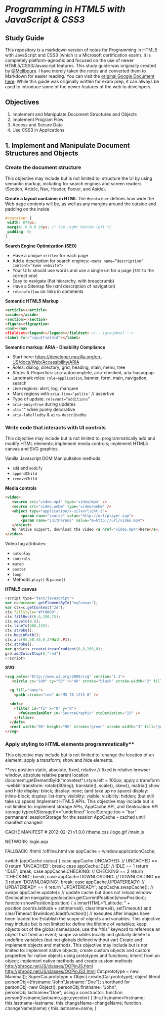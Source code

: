 # *Programming in HTML5 with JavaScript & CSS3*
## Study Guide


This repository is a markdown version of notes for Programming in HTML5 with JavaScript and CSS3 (which is a Microsoft certification exam). It is completely platform-agnostic and focused on the use of newer HTML5/CSS3/Javascript features. This study guide was originally created by <a href="https://github.com/Mellbourn?tab=repositories">@Mellbourn</a>. I have merely taken the notes and converted them to Markdown for easier reading. You can visit the <a href="https://docs.google.com/document/d/1RmVrbbMBZ4-mg8P4BHRuXZrTtpKv5eOieA5UHXgWw5M/edit#">original Google Document here</a>. While this guide was originally written for exam prep, it can always be used to introduce some of the newer features of the web to developers.

## Objectives

1. Implement and Manipulate Document Structures and Objects
2. Implement Program Flow
3. Access and Secure Data
4. Use CSS3 in Applications

## 1. Implement and Manipulate Document Structures and Objects

### Create the document structure

This objective may include but is not limited to: structure the UI by using semantic markup, including for search engines and screen readers (Section, Article, Nav, Header, Footer, and Aside).

**Create a layout container in HTML**
The `#container` defines how wide the Web page contents will be, as well as any margins around the outside and padding on the inside

```css
#container {
 width: 870px;
 margin: 0 0 0 20px; /* top right bottom left */
 padding: 0;
}
 ```
 
**Search Engine Optimization (SEO)**
- Have a unique `<title>` for each page
- Add a description for search engines: `<meta name=”description” content=”Some website">`
- Your Urls should use words and use a single url for a page (`301` to the correct one)
- Easy to navigate (flat hierarchy, with breadcrumb)
- Have a Sitemap file (xml description of navigation)
- `rel=nofollow` on links in comments

**Semantic HTML5 Markup**
```html
<article></article>
<aside></aside>
<section></section>
<figure><figcaption>
<nav></nav
<fieldset><legend></legend></fieldset> <!-- (groupbox) -->
<label for=”inputfieldid”></label>
```
**Semantic markup: ARIA - Disability Compliance**

- Start here: https://developer.mozilla.org/en-US/docs/Web/Accessibility/ARIA
- *Roles*: dialog, directory, grid, heading, main, menu, tree
- *States & Properties*: aria-autocomplete, aria-checked, aria-haspopup
- Landmark roles: `role=application`, banner, form, main, navigation, search
- Live regions: alert, log, marquee
- Mark regions with `aria-live=’polite’` // assertive
- Type of update: `relevant=”additions`”
- `aria-busy=true` during updates
- `alt=””` when purely decorative
- `aria-labelledby` & `aira-describedby`

### Write code that interacts with UI controls

This objective may include but is not limited to: programmatically add and modify HTML elements; implement media controls; implement HTML5 canvas and SVG graphics.

Vanilla Javascript DOM Manipultaiton methods
- `add` and `modify`
- `appendChild`
- `removeChild`

**Media controls**

```html
<video>
   <source src="video.mp4" type='video/mp4' />
   <source src="video.webm" type='video/webm' />
   <object type="application/x-silverlight-2">
       <param name="source" value="http://url/player.xap">
       <param name="initParams" value="m=http://url/video.mp4">
   </object>
   No native support, download the video <a href="video.mp4">here</a>.
</video>
```

Video tag attributes: 
- `autoplay` 
- `controls`
- `muted`
- `poster`
- `loop`
- Methods `play()` & `pause()`

**HTML5 canvas**
```javascript
<script type="text/javascript">
var c=document.getElementById("myCanvas");
var ctx=c.getContext("2d");
ctx.fillStyle="#FF0000";
ctx.fillRect(0,0,150,75);
ctx.moveTo(0,0);
ctx.lineTo(300,150);
ctx.stroke();
ctx.beginPath();
ctx.arc(95,50,40,0,2*Math.PI);
ctx.stroke();
var grd=ctx.createLinearGradient(0,0,200,0);
grd.addColorStop(0,"red")
</script>
```
**SVG**

```html
<svg xmlns="http://www.w3.org/2000/svg" version="1.1">
   <circle cx="100" cy="50" r="40" stroke="black" stroke-width="2" fill="red" />

  <g fill="none">
    <path stroke="red" d="M5 20 l215 0" />

  <defs>
    <filter id="f1" x="0" y="0">
      <feGaussianBlur in="SourceGraphic" stdDeviation="15" />
    </filter>
  </defs>
  <rect width="90" height="90" stroke="green" stroke-width="3" fill="yellow" filter="url(#f1)" />
</svg>
```

### Apply styling to HTML elements programmatically**

This objective may include but is not limited to: change the location of an element; apply a transform; show and hide elements.

**css position
static, absolute, fixed, relative // fixed is relative browser window, absolute relative parent
location
document.getElementById("movetext").style.left = 100px;
apply a transform
    -webkit-transform: rotate(30deg);
translate(), scale(), skew(), matrix()
show and hide
display: block; display: none; (and take up no space) display: inline-block; display: list-item;
visibility: visible; visibility: hidden; (but still take up space)
Implement HTML5 APIs.
This objective may include but is not limited to: implement storage APIs, AppCache API, and Geolocation API
storage
typeof(Storage)!=="undefined"
localStorage.foo = “bar” permanent!
sessionStorage for the session
AppCache - cached until manifest changes!
<html manifest=”demo.appcache”>
CACHE MANIFEST
# 2012-02-21 v1.0.0
/theme.css
/logo.gif
/main.js

NETWORK:
login.asp

FALLBACK:
/html/ /offline.html
var appCache = window.applicationCache;

switch (appCache.status) {
  case appCache.UNCACHED: // UNCACHED == 0
    return 'UNCACHED';
    break;
  case appCache.IDLE: // IDLE == 1
    return 'IDLE';
    break;
  case appCache.CHECKING: // CHECKING == 2
    return 'CHECKING';
    break;
  case appCache.DOWNLOADING: // DOWNLOADING == 3
    return 'DOWNLOADING';
    break;
  case appCache.UPDATEREADY:  // UPDATEREADY == 4
    return 'UPDATEREADY';
appCache.swapCache(); // swaps 
appCache.update():  // update cache but does not reload window 
Geolocation
navigator.geolocation.getCurrentPosition(showPosition);
function showPosition(position)
  {
  x.innerHTML="Latitude: " + position.coords.latitude + 
setInterval(), clearInterval(), setTimeout() and clearTimeout
$(window).load(function(){   // executes after images have been loaded too
Establish the scope of objects and variables.
This objective may include but is not limited to: define the lifetime of variables; keep objects out of the global namespace; use the “this” keyword to reference an object that fired an event; scope variables locally and globally
delete to undefine variables (but not globals defined without var)
Create and implement objects and methods.
This objective may include but is not limited to: implement native objects; create custom objects and custom properties for native objects using prototypes and functions; inherit from an object; implement native methods and create custom methods
http://phrogz.net/JS/classes/OOPinJS.html
http://phrogz.net/JS/classes/OOPinJS2.html
Cat.prototype = new Mammal();
SuperCar.prototype = Object.create(Car.prototype);
object literal
personObj={firstname:"John",lastname:"Doe"};
shorthand for
personObj=new Object();
personObj.firstname="John";
personObj.lastname="Doe";
using a constructor:
function person(firstname,lastname,age,eyecolor)
{
  this.firstname=firstname;
  this.lastname=lastname;
  this.changeName=changeName;
  function changeName(name)
  {
    this.lastname=name;
  }
